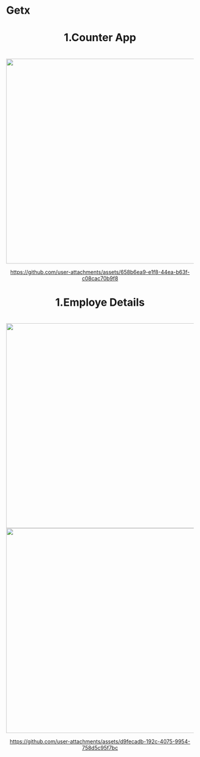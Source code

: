 # Getx

<h1 align="center"> 1.Counter App</h1>

<h1 align="left"></h1>

<div align ="center">

  <img src = "https://github.com/user-attachments/assets/6a0181c2-64f5-4902-9159-a804efbf11e7" height ="550">

https://github.com/user-attachments/assets/658b6ea9-e1f8-44ea-b63f-c08cac70b9f8

</div>

<h1 align="center"> 1.Employe Details</h1>

<h1 align="left"></h1>

<div align ="center">

  <img src = "https://github.com/user-attachments/assets/c36e94e1-e1b6-41b1-9336-b4f3f3148f61" height ="550">
  <img src = "https://github.com/user-attachments/assets/c7053d5e-950b-4a07-8097-ef296c72cb79" height ="550">


https://github.com/user-attachments/assets/d9fecadb-192c-4075-9954-758d5c95f7bc


</div>

